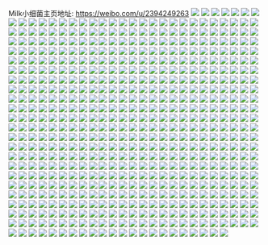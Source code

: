 Milk小细菌主页地址: https://weibo.com/u/2394249263 
![](https://wx4.sinaimg.cn/mw2000/8eb5582fly1h8vja380jtj21401o0am0.jpg) 
![](https://wx4.sinaimg.cn/mw2000/8eb5582fly1h8eb9kh0wmj21w01w0hdt.jpg) 
![](https://wx4.sinaimg.cn/mw2000/8eb5582fly1h822tn22suj236c247x6q.jpg) 
![](https://wx4.sinaimg.cn/mw2000/8eb5582fly1h822toup0xj21jg2bcqv5.jpg) 
![](https://wx4.sinaimg.cn/mw2000/8eb5582fly1h7fk3q6lw1j22bt2z913q.jpg) 
![](https://wx4.sinaimg.cn/mw2000/8eb5582fly1h7fk3u96foj22c0340hdt.jpg) 
![](https://wx4.sinaimg.cn/mw2000/8eb5582fly1h7fk3ywsjhj22bk2tyk90.jpg) 
![](https://wx4.sinaimg.cn/mw2000/8eb5582fly1h7fk43tll3j22c02z51kx.jpg) 
![](https://wx4.sinaimg.cn/mw2000/8eb5582fly1h7fk46hkuhj22bm2rxnpf.jpg) 
![](https://wx4.sinaimg.cn/mw2000/8eb5582fly1h7fk49i0tuj22c0340hdw.jpg) 
![](https://wx4.sinaimg.cn/mw2000/8eb5582fly1h6titivcpqj20wn0p1hdt.jpg) 
![](https://wx4.sinaimg.cn/mw2000/8eb5582fly1h6owzjgwcjj20u010dqe6.jpg) 
![](https://wx4.sinaimg.cn/mw2000/8eb5582fly1h5p1fszdz3j21jk22179e.jpg) 
![](https://wx4.sinaimg.cn/mw2000/8eb5582fly1h5ar1og1swj20zj1bewvy.jpg) 
![](https://wx4.sinaimg.cn/mw2000/8eb5582fly1h5ar1ljy3xj20u011idnh.jpg) 
![](https://wx4.sinaimg.cn/mw2000/8eb5582fly1h52jqirj1gj22ds1sc7wi.jpg) 
![](https://wx4.sinaimg.cn/mw2000/8eb5582fly1h52jql1uusj21jk223u0x.jpg) 
![](https://wx4.sinaimg.cn/mw2000/8eb5582fly1h52jqo9ekfj22ds1scx6p.jpg) 
![](https://wx4.sinaimg.cn/mw2000/8eb5582fly1h52jqds3c5j21jk223x4n.jpg) 
![](https://wx4.sinaimg.cn/mw2000/8eb5582fly1h4ym23grrvj22c02kvb2b.jpg) 
![](https://wx4.sinaimg.cn/mw2000/8eb5582fly1h4ym20u267j229435j7wj.jpg) 
![](https://wx4.sinaimg.cn/mw2000/8eb5582fly1h4a4vzrquzj20zk0zkq68.jpg) 
![](https://wx4.sinaimg.cn/mw2000/8eb5582fly1h345l5fg9bj20sg0p175w.jpg) 
![](https://wx4.sinaimg.cn/mw2000/8eb5582fly1h2uiu6qsgvj20zk1begxz.jpg) 
![](https://wx4.sinaimg.cn/mw2000/8eb5582fly1gzvr82gbrrj20u00u04b4.jpg) 
![](https://wx4.sinaimg.cn/mw2000/8eb5582fly1gz5ayfr1w7j20zk1bftjj.jpg) 
![](https://wx4.sinaimg.cn/mw2000/8eb5582fly1gz5ayj4a87j20zk1bfk37.jpg) 
![](https://wx4.sinaimg.cn/mw2000/8eb5582fly1gz5azdv4lbj20ll14043v.jpg) 
![](https://wx4.sinaimg.cn/mw2000/8eb5582fly1gz5ayjprtqj21401hch81.jpg) 
![](https://wx4.sinaimg.cn/mw2000/8eb5582fly1gz5aze5qq6j20u01bc454.jpg) 
![](https://wx4.sinaimg.cn/mw2000/8eb5582fly1gyyyr4i88ij21sc28fhdu.jpg) 
![](https://wx4.sinaimg.cn/mw2000/8eb5582fly1gyx7xtsc4nj20zk1bewrk.jpg) 
![](https://wx4.sinaimg.cn/mw2000/8eb5582fly1gyx7xteew4j20zk1beqhz.jpg) 
![](https://wx4.sinaimg.cn/mw2000/8eb5582fly1gyx7xud1mpj20zj1be4hu.jpg) 
![](https://wx4.sinaimg.cn/mw2000/8eb5582fly1gyx7xuxxnwj20zk1bencm.jpg) 
![](https://wx4.sinaimg.cn/mw2000/8eb5582fly1gyx7xw4241j20zh16sqjk.jpg) 
![](https://wx4.sinaimg.cn/mw2000/8eb5582fly1gyx7xwsgsij20zk1behd3.jpg) 
![](https://wx4.sinaimg.cn/mw2000/8eb5582fly1gypwaxbe46j20zk1be7en.jpg) 
![](https://wx4.sinaimg.cn/mw2000/8eb5582fly1gyft75cz0lj21bd1bdtnm.jpg) 
![](https://wx4.sinaimg.cn/mw2000/8eb5582fly1gyft74vg22j20u013zk1e.jpg) 
![](https://wx4.sinaimg.cn/mw2000/8eb5582fly1gyft75sauwj20u013z7dj.jpg) 
![](https://wx4.sinaimg.cn/mw2000/8eb5582fly1gyft766ekhj20u013zn7p.jpg) 
![](https://wx4.sinaimg.cn/mw2000/8eb5582fly1gyepjvtlcyj216o1hcnl5.jpg) 
![](https://wx4.sinaimg.cn/mw2000/8eb5582fly1gy2p8j6v7bj20zk0zkqgk.jpg) 
![](https://wx4.sinaimg.cn/mw2000/8eb5582fly1gy2p8ik3poj21jk1yz7wi.jpg) 
![](https://wx4.sinaimg.cn/mw2000/8eb5582fly1gy2p8jq19qj20zk1be4ge.jpg) 
![](https://wx4.sinaimg.cn/mw2000/8eb5582fly1gy2p8k4xvrj20zk1bena7.jpg) 
![](https://wx4.sinaimg.cn/mw2000/8eb5582fly1gxyipy2i4rj20yi15sn5r.jpg) 
![](https://wx4.sinaimg.cn/mw2000/8eb5582fly1gxrle5p77xj20yi22ok4l.jpg) 
![](https://wx4.sinaimg.cn/mw2000/8eb5582fly1gxqjf3f8xcj20zk0zkn6w.jpg) 
![](https://wx4.sinaimg.cn/mw2000/8eb5582fly1gxqjf3tsouj20u00u010o.jpg) 
![](https://wx4.sinaimg.cn/mw2000/8eb5582fly1gxqjf4czuuj22c02wznpd.jpg) 
![](https://wx4.sinaimg.cn/mw2000/8eb5582fly1gxo3679i3vj20yi17hqjs.jpg) 
![](https://wx4.sinaimg.cn/mw2000/8eb5582fly1gxaqeaaklrj20m80uigtc.jpg) 
![](https://wx4.sinaimg.cn/mw2000/8eb5582fly1gxaqeavssgj20u015wn8e.jpg) 
![](https://wx4.sinaimg.cn/mw2000/8eb5582fly1gxaqebcpufj20s60rtwk8.jpg) 
![](https://wx4.sinaimg.cn/mw2000/8eb5582fly1gxaqebpr0rj20rs0srqe9.jpg) 
![](https://wx4.sinaimg.cn/mw2000/8eb5582fly1gxaqec5owhj20u00v645p.jpg) 
![](https://wx4.sinaimg.cn/mw2000/8eb5582fly1gxaqecuyxuj20u60u0akr.jpg) 
![](https://wx4.sinaimg.cn/mw2000/8eb5582fly1gxaqedcxygj20zk0pedlw.jpg) 
![](https://wx4.sinaimg.cn/mw2000/8eb5582fly1gxaqedt0esj20u00u0wn5.jpg) 
![](https://wx4.sinaimg.cn/mw2000/8eb5582fly1gxaqee70e5j20xc0qdwjy.jpg) 
![](https://wx4.sinaimg.cn/mw2000/8eb5582fly1gx4gebkjh0j20yi0z3drw.jpg) 
![](https://wx4.sinaimg.cn/mw2000/8eb5582fly1gx4djfl9rcj20u0140tez.jpg) 
![](https://wx4.sinaimg.cn/mw2000/8eb5582fly1gx4djg149qj20u0140q9x.jpg) 
![](https://wx4.sinaimg.cn/mw2000/8eb5582fly1gx4djgeod1j20u0140tii.jpg) 
![](https://wx4.sinaimg.cn/mw2000/8eb5582fly1gx4djgsdkgj20u0140tgi.jpg) 
![](https://wx4.sinaimg.cn/mw2000/8eb5582fly1gwwfe2i20ij21jk1jk4qp.jpg) 
![](https://wx4.sinaimg.cn/mw2000/8eb5582fly1gwwfe1ovq5j20zk0zjn3w.jpg) 
![](https://wx4.sinaimg.cn/mw2000/8eb5582fly1gwwfe2xz1wj20zk1be44q.jpg) 
![](https://wx4.sinaimg.cn/mw2000/8eb5582fly1gwwfe39ypij20zk1be45n.jpg) 
![](https://wx4.sinaimg.cn/mw2000/8eb5582fly1gwpfe99r1yj20zk16cgs5.jpg) 
![](https://wx4.sinaimg.cn/mw2000/8eb5582fly1gwob1cvcpzj22c0340hdu.jpg) 
![](https://wx4.sinaimg.cn/mw2000/8eb5582fly1gwbog2du96j20u0140wpj.jpg) 
![](https://wx4.sinaimg.cn/mw2000/8eb5582fly1gw937uqz14j22c0340kjm.jpg) 
![](https://wx4.sinaimg.cn/mw2000/8eb5582fly1gw93br4hm4j21sc28fe83.jpg) 
![](https://wx4.sinaimg.cn/mw2000/8eb5582fly1gw6qpb27g7j20n00sb46j.jpg) 
![](https://wx4.sinaimg.cn/mw2000/8eb5582fly1gw6qpbi304j20n00s643m.jpg) 
![](https://wx4.sinaimg.cn/mw2000/8eb5582fly1gw4pl2camlj20u00u0dkx.jpg) 
![](https://wx4.sinaimg.cn/mw2000/8eb5582fly1gw4bb84kuyj222o2lchdt.jpg) 
![](https://wx4.sinaimg.cn/mw2000/8eb5582fly1gvybv31ejqj20u0140tef.jpg) 
![](https://wx4.sinaimg.cn/mw2000/002C21BBly1gvn7w34pumj60u012pwjy02.jpg) 
![](https://wx4.sinaimg.cn/mw2000/002C21BBly1gvn7v6js90j63402c0hdu02.jpg) 
![](https://wx4.sinaimg.cn/mw2000/002C21BBly1gvn7vlsul8j63402c0u1002.jpg) 
![](https://wx4.sinaimg.cn/mw2000/002C21BBly1gvn7vnhgyxj63402c0qv702.jpg) 
![](https://wx4.sinaimg.cn/mw2000/002C21BBly1gve2lc2alaj60yi181wzv02.jpg) 
![](https://wx4.sinaimg.cn/mw2000/8eb5582fly1gve2lef67nj20yi18bjxv.jpg) 
![](https://wx4.sinaimg.cn/mw2000/002C21BBly1gve2lg4y92j62ds1scnpf02.jpg) 
![](https://wx4.sinaimg.cn/mw2000/002C21BBly1gvcwsk0iz9j62c03404qp02.jpg) 
![](https://wx4.sinaimg.cn/mw2000/002C21BBly1gvcwsp7o7nj62c03404qq02.jpg) 
![](https://wx4.sinaimg.cn/mw2000/8eb5582fly1gv5vr560xkj20rs1127ck.jpg) 
![](https://wx4.sinaimg.cn/mw2000/002C21BBly1gv3o0zsho7j60zk1bear202.jpg) 
![](https://wx4.sinaimg.cn/mw2000/002C21BBly1gv0y4w5g71j60yi17m15g02.jpg) 
![](https://wx4.sinaimg.cn/mw2000/002C21BBly1gv0yfyhn2bj60yi0u0qes02.jpg) 
![](https://wx4.sinaimg.cn/mw2000/002C21BBly1gv0yfyz3xoj60yi191ndd02.jpg) 
![](https://wx4.sinaimg.cn/mw2000/002C21BBly1guwpqupxysj60yi0wejsb02.jpg) 
![](https://wx4.sinaimg.cn/mw2000/002C21BBly1gustysd6egj60ta104duw02.jpg) 
![](https://wx4.sinaimg.cn/mw2000/002C21BBly1guo1mdb4t6j61jk15oe8102.jpg) 
![](https://wx4.sinaimg.cn/mw2000/002C21BBly1guh5equ69mj60q61jkals02.jpg) 
![](https://wx4.sinaimg.cn/mw2000/002C21BBly1gucy32x649j629l2lv1ky02.jpg) 
![](https://wx4.sinaimg.cn/mw2000/002C21BBly1gucy34kvq5j62x02c07wl02.jpg) 
![](https://wx4.sinaimg.cn/mw2000/002C21BBly1gucy36avanj62c036i7wj02.jpg) 
![](https://wx4.sinaimg.cn/mw2000/002C21BBly1gucy37magzj62a92usx6q02.jpg) 
![](https://wx4.sinaimg.cn/mw2000/002C21BBly1gucy3ag1ffj63402c07wj02.jpg) 
![](https://wx4.sinaimg.cn/mw2000/002C21BBly1gucy3eunzwj62c02x0x6q02.jpg) 
![](https://wx4.sinaimg.cn/mw2000/002C21BBly1gucy3b8q11j62c0340x6p02.jpg) 
![](https://wx4.sinaimg.cn/mw2000/002C21BBly1gucy3cxo7vj62c03404qr02.jpg) 
![](https://wx4.sinaimg.cn/mw2000/002C21BBly1gucy3dueu5j62c03401ky02.jpg) 
![](https://wx4.sinaimg.cn/mw2000/002C21BBly1gubb1zgkvcj60j60e5mxb02.jpg) 
![](https://wx4.sinaimg.cn/mw2000/002C21BBly1guaognfpo9j61sc2dsnpe02.jpg) 
![](https://wx4.sinaimg.cn/mw2000/002C21BBly1guaogln2yrj60zk1hcamt02.jpg) 
![](https://wx4.sinaimg.cn/mw2000/8eb5582fly1guaognzhywj20zk1hcan3.jpg) 
![](https://wx4.sinaimg.cn/mw2000/8eb5582fly1guaogok95oj20zk1hc179.jpg) 
![](https://wx4.sinaimg.cn/mw2000/8eb5582fly1guaogp0harj20zk1hc7k7.jpg) 
![](https://wx4.sinaimg.cn/mw2000/002C21BBly1guaogphcisj60zk1hcqk302.jpg) 
![](https://wx4.sinaimg.cn/mw2000/8eb5582fly1gtxx147bpxj20om12twjn.jpg) 
![](https://wx4.sinaimg.cn/mw2000/8eb5582fly1gtxx13r5jpj20ol139n2k.jpg) 
![](https://wx4.sinaimg.cn/mw2000/8eb5582fly1gtqb9ifoz9j21sc28fu0y.jpg) 
![](https://wx4.sinaimg.cn/mw2000/8eb5582fly1gtqb9kqgouj23402c04qs.jpg) 
![](https://wx4.sinaimg.cn/mw2000/8eb5582fly1gtqb9h1bb9j20dw0ku76b.jpg) 
![](https://wx4.sinaimg.cn/mw2000/8eb5582fly1gtpw1e8ufgj20zk1hcww3.jpg) 
![](https://wx4.sinaimg.cn/mw2000/8eb5582fly1gtpw1dteshj20z01hctvz.jpg) 
![](https://wx4.sinaimg.cn/mw2000/8eb5582fly1gtpw1f44yjj20zk1hcdq0.jpg) 
![](https://wx4.sinaimg.cn/mw2000/8eb5582fly1gthqzxp7tqj22c03401kz.jpg) 
![](https://wx4.sinaimg.cn/mw2000/8eb5582fly1gthqzz5w11j21sc2dsu0y.jpg) 
![](https://wx4.sinaimg.cn/mw2000/8eb5582fly1gt7barunacj20u013yaj8.jpg) 
![](https://wx4.sinaimg.cn/mw2000/8eb5582fly1gt2lbpgua8j20yi15ndzz.jpg) 
![](https://wx4.sinaimg.cn/mw2000/8eb5582fly1gt2lbqcevpj20yi15j1en.jpg) 
![](https://wx4.sinaimg.cn/mw2000/8eb5582fly1gt2lbr404tj20yi14v7sj.jpg) 
![](https://wx4.sinaimg.cn/mw2000/8eb5582fly1gt2lbrka1vj20yi189x18.jpg) 
![](https://wx4.sinaimg.cn/mw2000/8eb5582fly1gt2lbp0g6rj21j52drhdt.jpg) 
![](https://wx4.sinaimg.cn/mw2000/8eb5582fly1gt2lcsjee0j20yi16fe0s.jpg) 
![](https://wx4.sinaimg.cn/mw2000/8eb5582fly1gt0kvvsr5oj20u013y0wl.jpg) 
![](https://wx4.sinaimg.cn/mw2000/8eb5582fly1gsoxr7udn5j22c0340kjm.jpg) 
![](https://wx4.sinaimg.cn/mw2000/8eb5582fly1gskautfbazj23402c0e85.jpg) 
![](https://wx4.sinaimg.cn/mw2000/8eb5582fly1gsk64ifbszj20yi0x8tqy.jpg) 
![](https://wx4.sinaimg.cn/mw2000/8eb5582fly1gsk64j24zyj20yi0rkx2x.jpg) 
![](https://wx4.sinaimg.cn/mw2000/8eb5582fly1gsk64lsq5yj20yi0puh3x.jpg) 
![](https://wx4.sinaimg.cn/mw2000/8eb5582fly1gsk64mh6daj20yi0xp4qp.jpg) 
![](https://wx4.sinaimg.cn/mw2000/8eb5582fly1gsk64mxl77j20yi0oy7s3.jpg) 
![](https://wx4.sinaimg.cn/mw2000/8eb5582fly1gsk64ot3hrj22c02x01l0.jpg) 
![](https://wx4.sinaimg.cn/mw2000/8eb5582fly1gsbzwojhijj23402c0u0x.jpg) 
![](https://wx4.sinaimg.cn/mw2000/8eb5582fly1gsar6ikwlgj20yf17wn84.jpg) 
![](https://wx4.sinaimg.cn/mw2000/8eb5582fly1gs822ipcojj22c03404qr.jpg) 
![](https://wx4.sinaimg.cn/mw2000/8eb5582fly1gs822k78m6j23402c0npe.jpg) 
![](https://wx4.sinaimg.cn/mw2000/8eb5582fly1gs822mytu1j22c0340e82.jpg) 
![](https://wx4.sinaimg.cn/mw2000/8eb5582fly1gs822kzoqbj227x2k2npd.jpg) 
![](https://wx4.sinaimg.cn/mw2000/8eb5582fly1gs822jk8i5j20y116yk3s.jpg) 
![](https://wx4.sinaimg.cn/mw2000/8eb5582fly1gs822hu5p1j22c0340b2a.jpg) 
![](https://wx4.sinaimg.cn/mw2000/8eb5582fly1gs53bt7ivjj20yi0ykwsl.jpg) 
![](https://wx4.sinaimg.cn/mw2000/8eb5582fly1gs53bsp2lpj229x2uehdu.jpg) 
![](https://wx4.sinaimg.cn/mw2000/8eb5582fly1gs53btj8ktj20yi12a7fc.jpg) 
![](https://wx4.sinaimg.cn/mw2000/8eb5582fly1gs53bufr3kj22c02c0e82.jpg) 
![](https://wx4.sinaimg.cn/mw2000/8eb5582fly1gs53buxz17j20yi14dwms.jpg) 
![](https://wx4.sinaimg.cn/mw2000/8eb5582fly1gs53bvycmwj22c02wznpe.jpg) 
![](https://wx4.sinaimg.cn/mw2000/8eb5582fly1grwjslnvm6j222o340npe.jpg) 
![](https://wx4.sinaimg.cn/mw2000/8eb5582fly1grwjsnbyidj234022o7wk.jpg) 
![](https://wx4.sinaimg.cn/mw2000/8eb5582fly1grwjso540uj21900u07el.jpg) 
![](https://wx4.sinaimg.cn/mw2000/8eb5582fly1grvi4p7yycj20km0t579t.jpg) 
![](https://wx4.sinaimg.cn/mw2000/8eb5582fly1grvi4pm2khj21400u0wtu.jpg) 
![](https://wx4.sinaimg.cn/mw2000/8eb5582fly1grvi4rehmij222o340npe.jpg) 
![](https://wx4.sinaimg.cn/mw2000/8eb5582fly1grvi4opxz6j21400u0ar1.jpg) 
![](https://wx4.sinaimg.cn/mw2000/8eb5582fly1grvi4thrcpj222o340x6q.jpg) 
![](https://wx4.sinaimg.cn/mw2000/8eb5582fly1grvi4uwigvj21400u0qr7.jpg) 
![](https://wx4.sinaimg.cn/mw2000/8eb5582fly1grrwynk1mkj22c02x0e82.jpg) 
![](https://wx4.sinaimg.cn/mw2000/8eb5582fly1grrg3f7xg0j22j035snpd.jpg) 
![](https://wx4.sinaimg.cn/mw2000/8eb5582fly1grq4udprpqj20u0190gpp.jpg) 
![](https://wx4.sinaimg.cn/mw2000/8eb5582fly1grq4ue8cmgj20u0190mzk.jpg) 
![](https://wx4.sinaimg.cn/mw2000/8eb5582fly1grq4ud9w33j20u0190428.jpg) 
![](https://wx4.sinaimg.cn/mw2000/8eb5582fly1grq4uf0k41j211n08dwl0.jpg) 
![](https://wx4.sinaimg.cn/mw2000/8eb5582fly1grq4ug62wtj219a0967db.jpg) 
![](https://wx4.sinaimg.cn/mw2000/8eb5582fly1grq4uh5oeuj20u01900x5.jpg) 
![](https://wx4.sinaimg.cn/mw2000/8eb5582fly1grlgkgytrgj23402c0qv8.jpg) 
![](https://wx4.sinaimg.cn/mw2000/8eb5582fly1grlgkjfl4wj22c02x0u0z.jpg) 
![](https://wx4.sinaimg.cn/mw2000/8eb5582fly1grlgkms7h2j22c03404qr.jpg) 
![](https://wx4.sinaimg.cn/mw2000/8eb5582fly1grlgkqy247j22c03401kz.jpg) 
![](https://wx4.sinaimg.cn/mw2000/8eb5582fly1grlgksz62yj22c0340u0y.jpg) 
![](https://wx4.sinaimg.cn/mw2000/8eb5582fly1grlgkupb3aj22c0340kjm.jpg) 
![](https://wx4.sinaimg.cn/mw2000/8eb5582fly1grkgfwwp26j20yi18y4d4.jpg) 
![](https://wx4.sinaimg.cn/mw2000/8eb5582fly1grkgfxtjdaj20yi17nwjc.jpg) 
![](https://wx4.sinaimg.cn/mw2000/8eb5582fly1grkgfyp96tj22c0340kjm.jpg) 
![](https://wx4.sinaimg.cn/mw2000/8eb5582fly1grk7l7502tj20yi1badq4.jpg) 
![](https://wx4.sinaimg.cn/mw2000/8eb5582fly1grf8plcbcnj20hs0qo76q.jpg) 
![](https://wx4.sinaimg.cn/mw2000/8eb5582fly1gresavllrdj20yi0xstia.jpg) 
![](https://wx4.sinaimg.cn/mw2000/8eb5582fly1gresavacmmj20yi0xk11z.jpg) 
![](https://wx4.sinaimg.cn/mw2000/8eb5582fly1grcb7o1s1oj22c0340x6r.jpg) 
![](https://wx4.sinaimg.cn/mw2000/8eb5582fly1grc34wx8onj23402c0b2b.jpg) 
![](https://wx4.sinaimg.cn/mw2000/8eb5582fly1grc34xfaxvj218n0pcws7.jpg) 
![](https://wx4.sinaimg.cn/mw2000/8eb5582fly1grc34xykvfj22c02c0npd.jpg) 
![](https://wx4.sinaimg.cn/mw2000/8eb5582fly1grc34ys819j23402c0kjm.jpg) 
![](https://wx4.sinaimg.cn/mw2000/8eb5582fly1gr9wexugd6j22c0340qv7.jpg) 
![](https://wx4.sinaimg.cn/mw2000/8eb5582fly1gr9wez8cpvj222o340kjm.jpg) 
![](https://wx4.sinaimg.cn/mw2000/8eb5582fly1gr9wf0bhc6j222o3401ky.jpg) 
![](https://wx4.sinaimg.cn/mw2000/8eb5582fly1gr9weunlfrj234022okjm.jpg) 
![](https://wx4.sinaimg.cn/mw2000/8eb5582fly1gr9wf4u0yqj222o3404qr.jpg) 
![](https://wx4.sinaimg.cn/mw2000/8eb5582fly1gr9wf2oek5j20yi0yk7cr.jpg) 
![](https://wx4.sinaimg.cn/mw2000/8eb5582fly1gr9wf3joktj22j035sb2a.jpg) 
![](https://wx4.sinaimg.cn/mw2000/8eb5582fly1gr6lo8s4yuj22c0340hdu.jpg) 
![](https://wx4.sinaimg.cn/mw2000/8eb5582fly1gr4s43if8vj23402c0dze.jpg) 
![](https://wx4.sinaimg.cn/mw2000/8eb5582fly1gr4s45k45oj21jk1jkkjl.jpg) 
![](https://wx4.sinaimg.cn/mw2000/8eb5582fly1gr4s4660shj22c02c04qq.jpg) 
![](https://wx4.sinaimg.cn/mw2000/8eb5582fly1gr2gtro5gfj21dc0ww4qp.jpg) 
![](https://wx4.sinaimg.cn/mw2000/8eb5582fly1gr086xhswjj20u00u0gux.jpg) 
![](https://wx4.sinaimg.cn/mw2000/8eb5582fly1gquz7y82p3j20yi17en77.jpg) 
![](https://wx4.sinaimg.cn/mw2000/8eb5582fly1gqo2arpgmij222o3407wj.jpg) 
![](https://wx4.sinaimg.cn/mw2000/8eb5582fly1gqmv1vu58xj21sc2dsu0y.jpg) 
![](https://wx4.sinaimg.cn/mw2000/8eb5582fly1gqmv1xx3zrj22ds1scb2b.jpg) 
![](https://wx4.sinaimg.cn/mw2000/8eb5582fly1gqmv1tvrywj22802yoqv7.jpg) 
![](https://wx4.sinaimg.cn/mw2000/8eb5582fly1gqmv1zid3mj22802yonpf.jpg) 
![](https://wx4.sinaimg.cn/mw2000/8eb5582fly1gqd5136owsj20xg0u0gs5.jpg) 
![](https://wx4.sinaimg.cn/mw2000/8eb5582fly1gqd513qolmj20u00u0n4x.jpg) 
![](https://wx4.sinaimg.cn/mw2000/8eb5582fly1gqd512py69j20ve0gkwjc.jpg) 
![](https://wx4.sinaimg.cn/mw2000/8eb5582fly1gqd514c8cmj20ku0kudke.jpg) 
![](https://wx4.sinaimg.cn/mw2000/8eb5582fly1gq7evo8yezj22c0340qv6.jpg) 
![](https://wx4.sinaimg.cn/mw2000/8eb5582fly1gq4gye4p9tj22c03401kz.jpg) 
![](https://wx4.sinaimg.cn/mw2000/8eb5582fly1gq4giq1uzmj22c0340b29.jpg) 
![](https://wx4.sinaimg.cn/mw2000/8eb5582fly1gq4gir75nhj22c0340b29.jpg) 
![](https://wx4.sinaimg.cn/mw2000/8eb5582fly1gq4gin1xyzj22c0340e81.jpg) 
![](https://wx4.sinaimg.cn/mw2000/8eb5582fly1gpxir74xklj20yi19bdmo.jpg) 
![](https://wx4.sinaimg.cn/mw2000/8eb5582fly1gpxir7l3rdj20yi18qdoh.jpg) 
![](https://wx4.sinaimg.cn/mw2000/8eb5582fly1gpxir7whwyj20yi15vn4q.jpg) 
![](https://wx4.sinaimg.cn/mw2000/8eb5582fly1gpxir89svrj20yi14pwkl.jpg) 
![](https://wx4.sinaimg.cn/mw2000/8eb5582fly1gpxirf5fezj22c0340kjn.jpg) 
![](https://wx4.sinaimg.cn/mw2000/8eb5582fly1gpxir9ipqwj23402c0x6p.jpg) 
![](https://wx4.sinaimg.cn/mw2000/8eb5582fly1gpxirgeho0j22c0340hdu.jpg) 
![](https://wx4.sinaimg.cn/mw2000/8eb5582fly1gpxirhvxoxj22c0340hdu.jpg) 
![](https://wx4.sinaimg.cn/mw2000/8eb5582fly1gpxiu96fhzj21sc2dse82.jpg) 
![](https://wx4.sinaimg.cn/mw2000/8eb5582fly1gpw3enind7j22c0340qv5.jpg) 
![](https://wx4.sinaimg.cn/mw2000/8eb5582fly1gpw3eo1at4j20yh0pn0zy.jpg) 
![](https://wx4.sinaimg.cn/mw2000/8eb5582fly1gpw3eo9xfkj21400u044t.jpg) 
![](https://wx4.sinaimg.cn/mw2000/8eb5582fly1gpw3eozo96j22c03404qq.jpg) 
![](https://wx4.sinaimg.cn/mw2000/8eb5582fly1gpw3epx3okj22c0340e82.jpg) 
![](https://wx4.sinaimg.cn/mw2000/8eb5582fly1gpw3er9rywj22c0340e82.jpg) 
![](https://wx4.sinaimg.cn/mw2000/8eb5582fly1gpvrumzuf4j22af340x6p.jpg) 
![](https://wx4.sinaimg.cn/mw2000/8eb5582fly1gpid1ch6g2j22c03407wi.jpg) 
![](https://wx4.sinaimg.cn/mw2000/8eb5582fly1gpey5nmhkhj22c0340b29.jpg) 
![](https://wx4.sinaimg.cn/mw2000/8eb5582fly1gpey5opo79j22c0340b29.jpg) 
![](https://wx4.sinaimg.cn/mw2000/8eb5582fly1gpey5q1v4ij229m340hdt.jpg) 
![](https://wx4.sinaimg.cn/mw2000/8eb5582fly1gpey5m56fyj22c03401ky.jpg) 
![](https://wx4.sinaimg.cn/mw2000/8eb5582fly1gpey5rsiq3j22c0340hdt.jpg) 
![](https://wx4.sinaimg.cn/mw2000/8eb5582fly1gpey5sp1xzj22c02x0qv5.jpg) 
![](https://wx4.sinaimg.cn/mw2000/8eb5582fly1gp3fksepm1j21sc2dshdu.jpg) 
![](https://wx4.sinaimg.cn/mw2000/8eb5582fly1gom16gpyz8j20yh0mpn4a.jpg) 
![](https://wx4.sinaimg.cn/mw2000/8eb5582fly1gojtl5ursej22c0340qv6.jpg) 
![](https://wx4.sinaimg.cn/mw2000/8eb5582fly1go6xcsp55kj22c0340b2a.jpg) 
![](https://wx4.sinaimg.cn/mw2000/8eb5582fly1gnuwjs2f8vj23402c0hdt.jpg) 
![](https://wx4.sinaimg.cn/mw2000/8eb5582fly1gnuwjqra40j22ds1scb2a.jpg) 
![](https://wx4.sinaimg.cn/mw2000/8eb5582fly1gnl4lhzh8wj20u014043x.jpg) 
![](https://wx4.sinaimg.cn/mw2000/8eb5582fly1gnbs2bjsjxj20u00u0ail.jpg) 
![](https://wx4.sinaimg.cn/mw2000/8eb5582fly1gn4vnofmpwj22c02x0hdu.jpg) 
![](https://wx4.sinaimg.cn/mw2000/8eb5582fly1gn4vnq9c95j22c02wze82.jpg) 
![](https://wx4.sinaimg.cn/mw2000/8eb5582fly1gmokqe3prsj20yh19h12v.jpg) 
![](https://wx4.sinaimg.cn/mw2000/8eb5582fly1gm72z6hlxlj20u00z91kx.jpg) 
![](https://wx4.sinaimg.cn/mw2000/8eb5582fly1gm66qfa4l2j20b40c5q3g.jpg) 
![](https://wx4.sinaimg.cn/mw2000/8eb5582fly1gm0kopgklaj21sc28fqv6.jpg) 
![](https://wx4.sinaimg.cn/mw2000/8eb5582fly1glhor9goa3j21sc28f1kz.jpg) 
![](https://wx4.sinaimg.cn/mw2000/8eb5582fly1gle47cvwg5j20yi0xyalz.jpg) 
![](https://wx4.sinaimg.cn/mw2000/8eb5582fly1gl63k58izzj22c02c0u0y.jpg) 
![](https://wx4.sinaimg.cn/mw2000/8eb5582fly1gl63k3wor5j21sc2dskjm.jpg) 
![](https://wx4.sinaimg.cn/mw2000/8eb5582fly1gl63k7qmmpj21jk1jkkjl.jpg) 
![](https://wx4.sinaimg.cn/mw2000/8eb5582fly1gkp1nfxnpjj20u011iah8.jpg) 
![](https://wx4.sinaimg.cn/mw2000/8eb5582fly1gkp1ngminhj20v91254bw.jpg) 
![](https://wx4.sinaimg.cn/mw2000/8eb5582fly1gkp1ngy7l9j20v811vqf7.jpg) 
![](https://wx4.sinaimg.cn/mw2000/8eb5582fly1gkp1nhh0zij20v8123qj4.jpg) 
![](https://wx4.sinaimg.cn/mw2000/8eb5582fly1gkp1nhrhp6j20u011i78n.jpg) 
![](https://wx4.sinaimg.cn/mw2000/8eb5582fly1gkp1nfnnzlj20u011i48t.jpg) 
![](https://wx4.sinaimg.cn/mw2000/8eb5582fly1gkot23xu3pj20yi0xmwp8.jpg) 
![](https://wx4.sinaimg.cn/mw2000/8eb5582fly1gkot230qw3j20yi0xwjyv.jpg) 
![](https://wx4.sinaimg.cn/mw2000/8eb5582fly1gkot25h147j20yi0xqn93.jpg) 
![](https://wx4.sinaimg.cn/mw2000/8eb5582fly1gkc64dolh8j20yh19sn15.jpg) 
![](https://wx4.sinaimg.cn/mw2000/8eb5582fly1gkc64d91t4j20yi183q68.jpg) 
![](https://wx4.sinaimg.cn/mw2000/8eb5582fly1gkasfd54jwj20u014a42a.jpg) 
![](https://wx4.sinaimg.cn/mw2000/8eb5582fly1gk51jyt3f4j21sc28fqv6.jpg) 
![](https://wx4.sinaimg.cn/mw2000/8eb5582fly1gk51jlxm4oj21sc28fb2b.jpg) 
![](https://wx4.sinaimg.cn/mw2000/8eb5582fly1gjtt0kopg7j20yi1a74ko.jpg) 
![](https://wx4.sinaimg.cn/mw2000/8eb5582fly1gjqb1foh0uj21jk223qv5.jpg) 
![](https://wx4.sinaimg.cn/mw2000/8eb5582fly1gjj4b4e7bvj22c02c0u10.jpg) 
![](https://wx4.sinaimg.cn/mw2000/8eb5582fly1gjj4dnwnzxj22c02c0e83.jpg) 
![](https://wx4.sinaimg.cn/mw2000/8eb5582fly1gjj4b31t8oj228c28cu0z.jpg) 
![](https://wx4.sinaimg.cn/mw2000/8eb5582fly1gjj4dogjv1j21c71c7k51.jpg) 
![](https://wx4.sinaimg.cn/mw2000/8eb5582fly1gji8yorxa5j20tz0zl4qp.jpg) 
![](https://wx4.sinaimg.cn/mw2000/8eb5582fly1gjgv0gueqbj21sc2ds4qr.jpg) 
![](https://wx4.sinaimg.cn/mw2000/8eb5582fly1gjgv0rro4mj21sc2dsu0y.jpg) 
![](https://wx4.sinaimg.cn/mw2000/8eb5582fly1gjgv5sn0e5j228034ykjm.jpg) 
![](https://wx4.sinaimg.cn/mw2000/8eb5582fly1gjgv07l406j228030q7wj.jpg) 
![](https://wx4.sinaimg.cn/mw2000/8eb5582fly1gjgv5r0aqvj228030ihdu.jpg) 
![](https://wx4.sinaimg.cn/mw2000/8eb5582fly1gjfg78pb4oj21jk1dge7v.jpg) 
![](https://wx4.sinaimg.cn/mw2000/8eb5582fly1gjfg77liqhj21jk1jkb29.jpg) 
![](https://wx4.sinaimg.cn/mw2000/8eb5582fly1gjcvwgg7gbj20jg0jgjvm.jpg) 
![](https://wx4.sinaimg.cn/mw2000/8eb5582fly1gh2zwvx7ghj23402c0x6r.jpg) 
![](https://wx4.sinaimg.cn/mw2000/8eb5582fly1gh2zwy7znoj23402c0qv7.jpg) 
![](https://wx4.sinaimg.cn/mw2000/8eb5582fly1gh2zwzvt0mj22c02x0kjm.jpg) 
![](https://wx4.sinaimg.cn/mw2000/8eb5582fly1gh2zx23xwwj22c02x0npf.jpg) 
![](https://wx4.sinaimg.cn/mw2000/8eb5582fly1gh2zwtoyqoj232i2c0u10.jpg) 
![](https://wx4.sinaimg.cn/mw2000/8eb5582fly1gh2zx4kgsaj228a28anpd.jpg) 
![](https://wx4.sinaimg.cn/mw2000/8eb5582fly1ggp663tp7jj20yi1pcdi1.jpg) 
![](https://wx4.sinaimg.cn/mw2000/8eb5582fly1ggepfvd61nj22c0340x6p.jpg) 
![](https://wx4.sinaimg.cn/mw2000/8eb5582fly1ggepfu4nuyj22c0340npd.jpg) 
![](https://wx4.sinaimg.cn/mw2000/8eb5582fly1ggepfx1ucpj22c03401ky.jpg) 
![](https://wx4.sinaimg.cn/mw2000/8eb5582fly1ggepfygvuaj22c0340u0x.jpg) 
![](https://wx4.sinaimg.cn/mw2000/8eb5582fly1ggdu2gmmb8j22c02c0x6q.jpg) 
![](https://wx4.sinaimg.cn/mw2000/8eb5582fly1ggdu8vk3o6j22c02c0u0z.jpg) 
![](https://wx4.sinaimg.cn/mw2000/8eb5582fly1ggcdljz6p8j22c0340hdt.jpg) 
![](https://wx4.sinaimg.cn/mw2000/8eb5582fly1ggcdlndpi7j22ps2c07wj.jpg) 
![](https://wx4.sinaimg.cn/mw2000/8eb5582fly1gg0z1x89woj21jk2231kz.jpg) 
![](https://wx4.sinaimg.cn/mw2000/8eb5582fly1gfz843ta3aj20yi0yi49c.jpg) 
![](https://wx4.sinaimg.cn/mw2000/8eb5582fly1gfz84560swj20yi0yi7ct.jpg) 
![](https://wx4.sinaimg.cn/mw2000/8eb5582fly1gfz8424v01j22bf2bf1ky.jpg) 
![](https://wx4.sinaimg.cn/mw2000/8eb5582fly1gfpvayk822j20u00u0dl7.jpg) 
![](https://wx4.sinaimg.cn/mw2000/8eb5582fly1gfp1c738bcj20ku04amy0.jpg) 
![](https://wx4.sinaimg.cn/mw2000/8eb5582fly1gfmfboiw41j22c0340u0x.jpg) 
![](https://wx4.sinaimg.cn/mw2000/8eb5582fly1gfmfsnc0oej22c0340e83.jpg) 
![](https://wx4.sinaimg.cn/mw2000/8eb5582fly1gfl7s58980j20u01hctjr.jpg) 
![](https://wx4.sinaimg.cn/mw2000/8eb5582fly1gfl7s40rh8j20u01hcwo2.jpg) 
![](https://wx4.sinaimg.cn/mw2000/8eb5582fly1gfl7s6kodtj20u0140gyh.jpg) 
![](https://wx4.sinaimg.cn/mw2000/8eb5582fly1gfewwr976dj22c0340qv7.jpg) 
![](https://wx4.sinaimg.cn/mw2000/8eb5582fly1gfewwp8p8bj22c02c07wj.jpg) 
![](https://wx4.sinaimg.cn/mw2000/8eb5582fly1gfd4uw29mbj22c02c04qq.jpg) 
![](https://wx4.sinaimg.cn/mw2000/8eb5582fly1gf4dwrhwanj22c03401kz.jpg) 
![](https://wx4.sinaimg.cn/mw2000/8eb5582fly1gevf8wwgj8j21h02m8u0y.jpg) 
![](https://wx4.sinaimg.cn/mw2000/8eb5582fly1gevf8vrnspj21h02m84qr.jpg) 
![](https://wx4.sinaimg.cn/mw2000/8eb5582fly1geuiakuxr0j20yi0yi4ds.jpg) 
![](https://wx4.sinaimg.cn/mw2000/8eb5582fly1geuial91mrj20yi0yiqip.jpg) 
![](https://wx4.sinaimg.cn/mw2000/8eb5582fly1geuiesexglj22c0340x6r.jpg) 
![](https://wx4.sinaimg.cn/mw2000/8eb5582fly1geuch79luhj22c0340hdv.jpg) 
![](https://wx4.sinaimg.cn/mw2000/8eb5582fly1geuchas5eej22c0340qv7.jpg) 
![](https://wx4.sinaimg.cn/mw2000/8eb5582fly1geuchdw912j23402c0npf.jpg) 
![](https://wx4.sinaimg.cn/mw2000/8eb5582fly1geuchgff9gj22c03401l0.jpg) 
![](https://wx4.sinaimg.cn/mw2000/8eb5582fly1geuchi7ivoj20yi0yiaps.jpg) 
![](https://wx4.sinaimg.cn/mw2000/8eb5582fly1geuch523xij22c0340x6r.jpg) 
![](https://wx4.sinaimg.cn/mw2000/8eb5582fly1geuchphucuj22c0340npf.jpg) 
![](https://wx4.sinaimg.cn/mw2000/8eb5582fly1getfbinv9mj22c0340kjn.jpg) 
![](https://wx4.sinaimg.cn/mw2000/8eb5582fly1getfbkz5pij22c03404qr.jpg) 
![](https://wx4.sinaimg.cn/mw2000/8eb5582fly1getfbg5y6gj22c0340npf.jpg) 
![](https://wx4.sinaimg.cn/mw2000/8eb5582fly1geovw89cttj22c0340kjm.jpg) 
![](https://wx4.sinaimg.cn/mw2000/8eb5582fly1geovwcp5ldj22c0340hdv.jpg) 
![](https://wx4.sinaimg.cn/mw2000/8eb5582fly1geovwebulmj22c0340kjm.jpg) 
![](https://wx4.sinaimg.cn/mw2000/8eb5582fly1geovw4c897j23402c0hdt.jpg) 
![](https://wx4.sinaimg.cn/mw2000/8eb5582fly1gelcc3q8bwj21h02m81ky.jpg) 
![](https://wx4.sinaimg.cn/mw2000/8eb5582fly1gelcc50rwlj21h02m81ky.jpg) 
![](https://wx4.sinaimg.cn/mw2000/8eb5582fly1gelcc5m53cj20u01400za.jpg) 
![](https://wx4.sinaimg.cn/mw2000/8eb5582fly1gdzf359x24j216o16m1kx.jpg) 
![](https://wx4.sinaimg.cn/mw2000/8eb5582fly1gdyceez6whj21sc2dsx6q.jpg) 
![](https://wx4.sinaimg.cn/mw2000/8eb5582fly1gdycefeg7bj20yi0yi79x.jpg) 
![](https://wx4.sinaimg.cn/mw2000/8eb5582fly1gddecpeie4j21sc2dsx6q.jpg) 
![](https://wx4.sinaimg.cn/mw2000/8eb5582fly1gddeco1rbkj215o1371g9.jpg) 
![](https://wx4.sinaimg.cn/mw2000/8eb5582fly1gddecqf6v7j21sc26aqv6.jpg) 
![](https://wx4.sinaimg.cn/mw2000/8eb5582fly1gddecn37y8j21sc2ds1kz.jpg) 
![](https://wx4.sinaimg.cn/mw2000/8eb5582fly1gcja6uzrxkj20j60e7q3i.jpg) 
![](https://wx4.sinaimg.cn/mw2000/8eb5582fly1gbi4spq92kj20yi0yi7bx.jpg) 
![](https://wx4.sinaimg.cn/mw2000/8eb5582fly1gbb6ryjc8tj20m80tntg4.jpg) 
![](https://wx4.sinaimg.cn/mw2000/8eb5582fly1gb5pctbmo2j20v80u0taa.jpg) 
![](https://wx4.sinaimg.cn/mw2000/8eb5582fly1gb5pcsihfqj21sc2dsqv6.jpg) 
![](https://wx4.sinaimg.cn/mw2000/8eb5582fly1gb5pcu8wpnj215o15oau8.jpg) 
![](https://wx4.sinaimg.cn/mw2000/8eb5582fly1gazkihr8qtj20yi122dvp.jpg) 
![](https://wx4.sinaimg.cn/mw2000/8eb5582fly1gass0cyaqjj21sc2dsnpf.jpg) 
![](https://wx4.sinaimg.cn/mw2000/8eb5582fly1gass0bdjsuj22c02r0e83.jpg) 
![](https://wx4.sinaimg.cn/mw2000/8eb5582fly1gacf7mo8jpj20qo0zk41r.jpg) 
![](https://wx4.sinaimg.cn/mw2000/8eb5582fly1gacf7mtshhj20qo0zkdlu.jpg) 
![](https://wx4.sinaimg.cn/mw2000/8eb5582fly1gacf7n2pw9j20qo0zkwkz.jpg) 
![](https://wx4.sinaimg.cn/mw2000/8eb5582fly1gacf7m4z23j21ur1w01l1.jpg) 
![](https://wx4.sinaimg.cn/mw2000/8eb5582fly1ga5bg9ku5uj20yi14y7f5.jpg) 
![](https://wx4.sinaimg.cn/mw2000/8eb5582fly1g9wdge2g1fj20tw0zp122.jpg) 
![](https://wx4.sinaimg.cn/mw2000/8eb5582fly1g9m424yhvhj21sc2ds1l0.jpg) 
![](https://wx4.sinaimg.cn/mw2000/8eb5582fly1g9m422o8rnj216o16m4qp.jpg) 
![](https://wx4.sinaimg.cn/mw2000/8eb5582fly1g9m426yrupj21o0280x6p.jpg) 
![](https://wx4.sinaimg.cn/mw2000/8eb5582fly1g9m4887a3sj23402c0e83.jpg) 
![](https://wx4.sinaimg.cn/mw2000/8eb5582fly1g9ajhbovf0j20u011i144.jpg) 
![](https://wx4.sinaimg.cn/mw2000/8eb5582fly1g9ajhdf656j20u0140tix.jpg) 
![](https://wx4.sinaimg.cn/mw2000/8eb5582fly1g988crvjjcj20u0140k2s.jpg) 
![](https://wx4.sinaimg.cn/mw2000/8eb5582fly1g988cxpgjmj20u0140k3k.jpg) 
![](https://wx4.sinaimg.cn/mw2000/8eb5582fly1g988cxfpxqj20u00u0458.jpg) 
![](https://wx4.sinaimg.cn/mw2000/8eb5582fly1g8hbsfnqk5j21o0280e81.jpg) 
![](https://wx4.sinaimg.cn/mw2000/8eb5582fly1g8hbsd982wj22c0340e81.jpg) 
![](https://wx4.sinaimg.cn/mw2000/8eb5582fly1g7u2h284bpj22c0340e82.jpg) 
![](https://wx4.sinaimg.cn/mw2000/8eb5582fly1g7u2h5adypj22a3340qv6.jpg) 
![](https://wx4.sinaimg.cn/mw2000/8eb5582fly1g7u2ihrtq4j22c0340x6r.jpg) 
![](https://wx4.sinaimg.cn/mw2000/8eb5582fly1g7pa7xs0puj20u0140qjv.jpg) 
![](https://wx4.sinaimg.cn/mw2000/8eb5582fly1g7mmbel8o9j21o0280b29.jpg) 
![](https://wx4.sinaimg.cn/mw2000/8eb5582fly1g7mmbh1ni0j21o0280b29.jpg) 
![](https://wx4.sinaimg.cn/mw2000/8eb5582fly1g7mmbl04gxj234022oe82.jpg) 
![](https://wx4.sinaimg.cn/mw2000/8eb5582fly1g7mkqgeyxvj20u015vn9b.jpg) 
![](https://wx4.sinaimg.cn/mw2000/8eb5582fly1g7mkqgs4xij20u01407g1.jpg) 
![](https://wx4.sinaimg.cn/mw2000/8eb5582fly1g7mkpmu389j20u0140qj5.jpg) 
![](https://wx4.sinaimg.cn/mw2000/8eb5582fly1g7mkqh9xmwj20u01407fu.jpg) 
![](https://wx4.sinaimg.cn/mw2000/8eb5582fly1g7lbyshtszj21o0280e81.jpg) 
![](https://wx4.sinaimg.cn/mw2000/8eb5582fly1g7lbynp237j20up0u00yt.jpg) 
![](https://wx4.sinaimg.cn/mw2000/8eb5582fly1g7lbzuds1fj21o0280b29.jpg) 
![](https://wx4.sinaimg.cn/mw2000/8eb5582fly1g7lc0a1056j21o0280hdt.jpg) 
![](https://wx4.sinaimg.cn/mw2000/8eb5582fly1g7kabtqhiuj20u014011w.jpg) 
![](https://wx4.sinaimg.cn/mw2000/8eb5582fly1g7kad12e5nj20u0140dj8.jpg) 
![](https://wx4.sinaimg.cn/mw2000/8eb5582fly1g77wvwhe7kj23402c0h4z.jpg) 
![](https://wx4.sinaimg.cn/mw2000/8eb5582fly1g77wvuhq6kj23402c0b29.jpg) 
![](https://wx4.sinaimg.cn/mw2000/8eb5582fly1g77wvy9ocyj23402c0e81.jpg) 
![](https://wx4.sinaimg.cn/mw2000/8eb5582fly1g76br6mr9jj21o02807wi.jpg) 
![](https://wx4.sinaimg.cn/mw2000/8eb5582fly1g76bnw8de9j21o0280kjl.jpg) 
![](https://wx4.sinaimg.cn/mw2000/8eb5582fly1g755veavxcj23402c018x.jpg) 
![](https://wx4.sinaimg.cn/mw2000/8eb5582fly1g755vhn423j21o0280qv6.jpg) 
![](https://wx4.sinaimg.cn/mw2000/8eb5582fly1g741qsezoqj20u00u0n5s.jpg) 
![](https://wx4.sinaimg.cn/mw2000/8eb5582fly1g741r2aw4uj20u01404cs.jpg) 
![](https://wx4.sinaimg.cn/mw2000/8eb5582fly1g6x31od3x7j20u00ybgre.jpg) 
![](https://wx4.sinaimg.cn/mw2000/8eb5582fly1g6cbfzgql1j21g21xgqs6.jpg) 
![](https://wx4.sinaimg.cn/mw2000/8eb5582fly1g6cbfzu4zoj21g11va7vl.jpg) 
![](https://wx4.sinaimg.cn/mw2000/8eb5582fly1g5xvvkq749j20u00u0qa4.jpg) 
![](https://wx4.sinaimg.cn/mw2000/8eb5582fly1g5xvvl4yilj20oy0sygu6.jpg) 
![](https://wx4.sinaimg.cn/mw2000/8eb5582fly1g5xvvljc8rj20p00xawlv.jpg) 
![](https://wx4.sinaimg.cn/mw2000/8eb5582fly1g5xvvlxcd0j20ku0obn1b.jpg) 
![](https://wx4.sinaimg.cn/mw2000/8eb5582fly1g55mrcwamcj21ho1zk1kx.jpg) 
![](https://wx4.sinaimg.cn/mw2000/8eb5582fly1g55mrdi0ufj21ho1zkh6r.jpg) 
![](https://wx4.sinaimg.cn/mw2000/8eb5582fly1g4zjq046f5j21400u0tgo.jpg) 
![](https://wx4.sinaimg.cn/mw2000/8eb5582fly1g4zjpzcv23j20ku0kuq75.jpg) 
![](https://wx4.sinaimg.cn/mw2000/8eb5582fly1g4y7b3seivj20b4069wer.jpg) 
![](https://wx4.sinaimg.cn/mw2000/8eb5582fly1g4y7b4jqb0j20u0140k6w.jpg) 
![](https://wx4.sinaimg.cn/mw2000/8eb5582fly1g4y7b3eypsj20u0140dw4.jpg) 
![](https://wx4.sinaimg.cn/mw2000/8eb5582fly1g4y7b5adtjj20u0140wwi.jpg) 
![](https://wx4.sinaimg.cn/mw2000/8eb5582fly1g4kh6r7f43j20xy0mrju1.jpg) 
![](https://wx4.sinaimg.cn/mw2000/8eb5582fly1g4iivp7xjzj20ks0mhq65.jpg) 
![](https://wx4.sinaimg.cn/mw2000/8eb5582fly1g4iivoyhmkj20u0140dnf.jpg) 
![](https://wx4.sinaimg.cn/mw2000/8eb5582fly1g3zt95oj9nj21zk1honpd.jpg) 
![](https://wx4.sinaimg.cn/mw2000/8eb5582fly1g3zt9dlbopj23402c0hdu.jpg) 
![](https://wx4.sinaimg.cn/mw2000/8eb5582fly1g3zt9ihmygj23402c04qq.jpg) 
![](https://wx4.sinaimg.cn/mw2000/8eb5582fly1g3zt9mdnrlj22c03401ky.jpg) 
![](https://wx4.sinaimg.cn/mw2000/8eb5582fly1g3zi6doakrj23402c0kjm.jpg) 
![](https://wx4.sinaimg.cn/mw2000/8eb5582fly1g3zi6le19fj23402c0b2a.jpg) 
![](https://wx4.sinaimg.cn/mw2000/8eb5582fly1g3ymjgjxr0j20ku0mwwkm.jpg) 
![](https://wx4.sinaimg.cn/mw2000/8eb5582fly1g3ymjgsmzzj20ku0n8aem.jpg) 
![](https://wx4.sinaimg.cn/mw2000/8eb5582fly1g3ymjh5dkrj20u01401b3.jpg) 
![](https://wx4.sinaimg.cn/mw2000/8eb5582fly1g3ymjhdjxbj20k10i2n0k.jpg) 
![](https://wx4.sinaimg.cn/mw2000/8eb5582fly1g3p7gzvdxoj20ku0ku40y.jpg) 
![](https://wx4.sinaimg.cn/mw2000/8eb5582fly1g3m3g6fnm4j20ku0ku40y.jpg) 
![](https://wx4.sinaimg.cn/mw2000/8eb5582fly1g3m3gbquypj21zk1ho1kx.jpg) 
![](https://wx4.sinaimg.cn/mw2000/8eb5582fly1g3m3gd5m5zj20u0140tgk.jpg) 
![](https://wx4.sinaimg.cn/mw2000/8eb5582fly1g3m3gf4jdjj21hc0u0gxe.jpg) 
![](https://wx4.sinaimg.cn/mw2000/8eb5582fly1g3igttbbvdj22io1oinpd.jpg) 
![](https://wx4.sinaimg.cn/mw2000/8eb5582fly1g3igv49bkyj22io1oj1ky.jpg) 
![](https://wx4.sinaimg.cn/mw2000/8eb5582fly1g39r0l68h0j21ho1zkh80.jpg) 
![](https://wx4.sinaimg.cn/mw2000/8eb5582fly1g39r0llj1rj21ho1zknj0.jpg) 
![](https://wx4.sinaimg.cn/mw2000/8eb5582fly1g39r0kmtnjj21ho1zk1d4.jpg) 
![](https://wx4.sinaimg.cn/mw2000/8eb5582fly1g39r0mahpkj21ho1zkh63.jpg) 
![](https://wx4.sinaimg.cn/mw2000/8eb5582fgy1g34i6nl5opj20ku0m80yw.jpg) 
![](https://wx4.sinaimg.cn/mw2000/8eb5582fgy1g34i6obeyuj20ku0mrdju.jpg) 
![](https://wx4.sinaimg.cn/mw2000/8eb5582fgy1g34i6p0wjsj20ku0l5tdo.jpg) 
![](https://wx4.sinaimg.cn/mw2000/8eb5582fgy1g34i6premuj20ku0mxjy4.jpg) 
![](https://wx4.sinaimg.cn/mw2000/8eb5582fgy1g34i6msfvzj20ku0lz45k.jpg) 
![](https://wx4.sinaimg.cn/mw2000/8eb5582fgy1g34i7df6ccj20ku0kpdki.jpg) 
![](https://wx4.sinaimg.cn/mw2000/8eb5582fgy1g33p2d0d8gj21ho1zk1kx.jpg) 
![](https://wx4.sinaimg.cn/mw2000/8eb5582fgy1g33p2ar705j20u00u0n1p.jpg) 
![](https://wx4.sinaimg.cn/mw2000/8eb5582fgy1g33p2gllnvj21zk1ho4qp.jpg) 
![](https://wx4.sinaimg.cn/mw2000/8eb5582fly1g2gfbox7l1j20ku0lr0zf.jpg) 
![](https://wx4.sinaimg.cn/mw2000/8eb5582fly1g2gfbony3kj20u018owji.jpg) 
![](https://wx4.sinaimg.cn/mw2000/8eb5582fly1g2gfbp747oj20u0192jwk.jpg) 
![](https://wx4.sinaimg.cn/mw2000/8eb5582fly1g2gfbpne3pj20u018ktdw.jpg) 
![](https://wx4.sinaimg.cn/mw2000/8eb5582fly1g2es44i4z1j20ku0kutbd.jpg) 
![](https://wx4.sinaimg.cn/mw2000/8eb5582fly1g27t4ezsmvj20ku0m9n3g.jpg) 
![](https://wx4.sinaimg.cn/mw2000/8eb5582fly1g23m3ugti9j20ku0orgri.jpg) 
![](https://wx4.sinaimg.cn/mw2000/8eb5582fly1g23m3u7whej20ku0lgn3g.jpg) 
![](https://wx4.sinaimg.cn/mw2000/8eb5582fly1g1zm88mfvpj20ku0kual0.jpg) 
![](https://wx4.sinaimg.cn/mw2000/8eb5582fgy1g0pa1lfi1yj20k00zk1kx.jpg) 
![](https://wx4.sinaimg.cn/mw2000/8eb5582fly1fzlayor7pnj22io1w07wn.jpg) 
![](https://wx4.sinaimg.cn/mw2000/8eb5582fly1fzlaymkd0nj22io1w04qv.jpg) 
![](https://wx4.sinaimg.cn/mw2000/8eb5582fly1fzjzhxf5u0j21400u0alm.jpg) 
![](https://wx4.sinaimg.cn/mw2000/8eb5582fly1fzjzhy1samj21400u0tqg.jpg) 
![](https://wx4.sinaimg.cn/mw2000/8eb5582fly1fzjzhwute2j21400u0ww1.jpg) 
![](https://wx4.sinaimg.cn/mw2000/8eb5582fly1fzjzhyw34jj21400u0nf0.jpg) 
![](https://wx4.sinaimg.cn/mw2000/8eb5582fly1fzjzhzffgej21400u07ka.jpg) 
![](https://wx4.sinaimg.cn/mw2000/8eb5582fly1fzftt2qlcrj20u01rcq4k.jpg) 
![](https://wx4.sinaimg.cn/mw2000/8eb5582fly1fzd56vny6dj20k00k0q8e.jpg) 
![](https://wx4.sinaimg.cn/mw2000/8eb5582fly1fyi6trhg9rj20qo0zkq8l.jpg) 
![](https://wx4.sinaimg.cn/mw2000/8eb5582fly1fyfr50k62ej20ku0kugnk.jpg) 
![](https://wx4.sinaimg.cn/mw2000/8eb5582fly1fyfr508mn0j20ku0kuju9.jpg) 
![](https://wx4.sinaimg.cn/mw2000/8eb5582fly1fyfr50u8e0j20ku0ku47v.jpg) 
![](https://wx4.sinaimg.cn/mw2000/8eb5582fly1fyfr510tpfj20ku0kujt3.jpg) 
![](https://wx4.sinaimg.cn/mw2000/8eb5582fly1fye6kyabo9j20ku0kugo8.jpg) 
![](https://wx4.sinaimg.cn/mw2000/8eb5582fly1fye6kyi3fwj20ku0kujvh.jpg) 
![](https://wx4.sinaimg.cn/mw2000/8eb5582fly1fye6kyo076j20ku0kutd0.jpg) 
![](https://wx4.sinaimg.cn/mw2000/8eb5582fly1fye6kywf3yj20ku0kuadt.jpg) 
![](https://wx4.sinaimg.cn/mw2000/8eb5582fly1fye6kzarmqj20ku0kuaey.jpg) 
![](https://wx4.sinaimg.cn/mw2000/8eb5582fly1fye6oip7n6j20qo0qon1s.jpg) 
![](https://wx4.sinaimg.cn/mw2000/8eb5582fly1fy8a4ts83aj20ku0ku0ve.jpg) 
![](https://wx4.sinaimg.cn/mw2000/8eb5582fly1fxp8qzleltj20xc18eqv5.jpg) 
![](https://wx4.sinaimg.cn/mw2000/8eb5582fly1fxp8r211u5j21w02ioe88.jpg) 
![](https://wx4.sinaimg.cn/mw2000/8eb5582fly1fxoxx0aq6qj22c02c0e84.jpg) 
![](https://wx4.sinaimg.cn/mw2000/8eb5582fly1fxlhbn7w37j22io1w2he0.jpg) 
![](https://wx4.sinaimg.cn/mw2000/8eb5582fly1fxlhbrnyl9j22io1w0qvc.jpg) 
![](https://wx4.sinaimg.cn/mw2000/8eb5582fly1fxgrcjlphbj21zk1hoe84.jpg) 
![](https://wx4.sinaimg.cn/mw2000/8eb5582fly1fxgrcgy14tj21ho1zkhdx.jpg) 
![](https://wx4.sinaimg.cn/mw2000/8eb5582fly1fxdotdqrohj21o00u01ky.jpg) 
![](https://wx4.sinaimg.cn/mw2000/8eb5582fly1fxbwhjiezfj21zk1ho4qt.jpg) 
![](https://wx4.sinaimg.cn/mw2000/8eb5582fly1fwuzpndbj4j21zk1hob2c.jpg) 
![](https://wx4.sinaimg.cn/mw2000/8eb5582fly1fwqhbjzqa4j21zk1ho4qs.jpg) 
![](https://wx4.sinaimg.cn/mw2000/8eb5582fly1fwe1d5f4orj20zi0qoqdi.jpg) 
![](https://wx4.sinaimg.cn/mw2000/8eb5582fly1fw906pefzuj20qo0zktf5.jpg) 
![](https://wx4.sinaimg.cn/mw2000/8eb5582fly1fw906q0p08j20zk0qogsj.jpg) 
![](https://wx4.sinaimg.cn/mw2000/8eb5582fly1fw906ovbk5j20zk0qo462.jpg) 
![](https://wx4.sinaimg.cn/mw2000/8eb5582fly1fw906qk9eij20zk0qojz2.jpg) 
![](https://wx4.sinaimg.cn/mw2000/8eb5582fly1fw906ro4loj20zk0qo468.jpg) 
![](https://wx4.sinaimg.cn/mw2000/8eb5582fly1fw906scc1mj20qo0zkjz2.jpg) 
![](https://wx4.sinaimg.cn/mw2000/8eb5582fly1fvss1msebdj21zk1ho1l0.jpg) 
![](https://wx4.sinaimg.cn/mw2000/8eb5582fly1fvleoougcmj21w02io4qv.jpg) 
![](https://wx4.sinaimg.cn/mw2000/8eb5582fly1fvipq1mx7oj21400u01kx.jpg) 
![](https://wx4.sinaimg.cn/mw2000/8eb5582fly1fvipq4f8kzj21w02iou12.jpg) 
![](https://wx4.sinaimg.cn/mw2000/8eb5582fly1fvipq6q07cj22971w0u12.jpg) 
![](https://wx4.sinaimg.cn/mw2000/8eb5582fly1fvipq7lk4qj21yf1yfk7i.jpg) 
![](https://wx4.sinaimg.cn/mw2000/8eb5582fly1fvippyqalkj21jk1jkkd6.jpg) 
![](https://wx4.sinaimg.cn/mw2000/8eb5582fly1fvipq7wo2hj21jk1jkdom.jpg) 
![](https://wx4.sinaimg.cn/mw2000/8eb5582fly1fvipq9hef1j22c03404qt.jpg) 
![](https://wx4.sinaimg.cn/mw2000/8eb5582fly1fvipqatlavj23402c0hdt.jpg) 
![](https://wx4.sinaimg.cn/mw2000/8eb5582fly1fve3ywlto0j23402c0qv5.jpg) 
![](https://wx4.sinaimg.cn/mw2000/8eb5582fly1fvaorrfz1vj22c01rn4qr.jpg) 
![](https://wx4.sinaimg.cn/mw2000/8eb5582fly1fusqiy6c73j22802iohdz.jpg) 
![](https://wx4.sinaimg.cn/mw2000/8eb5582fly1fusqj9wgp3j21tz1go4qr.jpg) 
![](https://wx4.sinaimg.cn/mw2000/8eb5582fly1fulprlihqmj20ku0k8jzh.jpg) 
![](https://wx4.sinaimg.cn/mw2000/8eb5582fgy1ful2wa70m4j20k00p0duk.jpg) 
![](https://wx4.sinaimg.cn/mw2000/8eb5582fgy1ful2wg8mzhj21f025bkjn.jpg) 
![](https://wx4.sinaimg.cn/mw2000/8eb5582fly1fujh1787kej20yi0yiq8l.jpg) 
![](https://wx4.sinaimg.cn/mw2000/8eb5582fly1fujh18nh2ej20yi0yithy.jpg) 
![](https://wx4.sinaimg.cn/mw2000/8eb5582fly1fujh16obl0j20k00iqwg6.jpg) 
![](https://wx4.sinaimg.cn/mw2000/8eb5582fly1fujh196y82j20qo0zkagr.jpg) 
![](https://wx4.sinaimg.cn/mw2000/8eb5582fly1fujh19iykaj20qo0zkwi8.jpg) 
![](https://wx4.sinaimg.cn/mw2000/8eb5582fly1fujh1a6e6fj20ku0kudqz.jpg) 
![](https://wx4.sinaimg.cn/mw2000/8eb5582fly1fuivntgccaj20k00p00vy.jpg) 
![](https://wx4.sinaimg.cn/mw2000/8eb5582fly1fuhdxm84y4j21wm1snx6t.jpg) 
![](https://wx4.sinaimg.cn/mw2000/8eb5582fly1fuhdxnagypj21hn1v3u0x.jpg) 
![](https://wx4.sinaimg.cn/mw2000/8eb5582fly1fudvpefwp2j21w02d07wk.jpg) 
![](https://wx4.sinaimg.cn/mw2000/8eb5582fly1fudvpfo1b3j21og21jhb5.jpg) 
![](https://wx4.sinaimg.cn/mw2000/8eb5582fly1fudvpcjhzfj20k00k0ta6.jpg) 
![](https://wx4.sinaimg.cn/mw2000/8eb5582fly1fudvpgc5nuj22101i0kbg.jpg) 
![](https://wx4.sinaimg.cn/mw2000/8eb5582fly1fudvpi7af9j21w02d0u0z.jpg) 
![](https://wx4.sinaimg.cn/mw2000/8eb5582fly1ftn2vo5n1yj20qo0u1n5a.jpg) 
![](https://wx4.sinaimg.cn/mw2000/8eb5582fly1ftn2w04bzqj20qo0xcwny.jpg) 
![](https://wx4.sinaimg.cn/mw2000/8eb5582fly1ftjpu747pyj22io1vxb29.jpg) 
![](https://wx4.sinaimg.cn/mw2000/8eb5582fly1ftjpug9okqj22io1vx1kx.jpg) 
![](https://wx4.sinaimg.cn/mw2000/8eb5582fly1ftjpukfus7j22io1vx7wh.jpg) 
![](https://wx4.sinaimg.cn/mw2000/8eb5582fly1fte117b3nzj20qo0wcx1h.jpg) 
![](https://wx4.sinaimg.cn/mw2000/8eb5582fly1ft1gnow0kqj20k00ozwn2.jpg) 
![](https://wx4.sinaimg.cn/mw2000/8eb5582fly1fsy83yo263j22c02c0kjp.jpg) 
![](https://wx4.sinaimg.cn/mw2000/8eb5582fly1fskynuslbmj20rs15oe81.jpg) 
![](https://wx4.sinaimg.cn/mw2000/8eb5582fly1fskynw6toej229h29h1kx.jpg) 
![](https://wx4.sinaimg.cn/mw2000/8eb5582fly1fshwp2chvbj20qo0qoq8v.jpg) 
![](https://wx4.sinaimg.cn/mw2000/8eb5582fly1fshwp3j5axj20qo0xcagq.jpg) 
![](https://wx4.sinaimg.cn/mw2000/8eb5582fly1fshwp16ziij20qo0qogp0.jpg) 
![](https://wx4.sinaimg.cn/mw2000/8eb5582fly1fshwp4mdrij20qo0qowki.jpg) 
![](https://wx4.sinaimg.cn/mw2000/8eb5582fly1fshwp58rajj20ku0ku771.jpg) 
![](https://wx4.sinaimg.cn/mw2000/8eb5582fly1frvqgghbuaj20qo0zkgs6.jpg) 
![](https://wx4.sinaimg.cn/mw2000/8eb5582fly1frvqghbfr6j20qo0zkq9v.jpg) 
![](https://wx4.sinaimg.cn/mw2000/8eb5582fly1frvqgforehj20qo0xcdno.jpg) 
![](https://wx4.sinaimg.cn/mw2000/8eb5582fly1freqeflz67j21hn1svtua.jpg) 
![](https://wx4.sinaimg.cn/mw2000/8eb5582fly1freqeie40aj21hn1u5ave.jpg) 
![](https://wx4.sinaimg.cn/mw2000/8eb5582fly1fqx9cf18zxj21hn1taaw8.jpg) 
![](https://wx4.sinaimg.cn/mw2000/8eb5582fly1fqv2b6x0buj21w020qkjo.jpg) 
![](https://wx4.sinaimg.cn/mw2000/8eb5582fly1fqv2b8juhtj22c02gab29.jpg) 
![](https://wx4.sinaimg.cn/mw2000/8eb5582fly1fqv2b9ylfij21hn1hnat0.jpg) 
![](https://wx4.sinaimg.cn/mw2000/8eb5582fly1fqsfrw4z5ej21hn1lwwxv.jpg) 
![](https://wx4.sinaimg.cn/mw2000/8eb5582fly1fq36fnfpajj23402c0qv5.jpg) 
![](https://wx4.sinaimg.cn/mw2000/8eb5582fly1fq36ftg7w9j22io1w0npj.jpg) 
![](https://wx4.sinaimg.cn/mw2000/8eb5582fly1fq1fnw5ticj21hn1v14i8.jpg) 
![](https://wx4.sinaimg.cn/mw2000/8eb5582fly1fpyqeji8o7j22c02jcx6p.jpg) 
![](https://wx4.sinaimg.cn/mw2000/8eb5582fly1fpyqelox88j21zk1hou0z.jpg) 
![](https://wx4.sinaimg.cn/mw2000/8eb5582fly1fptnuugle9j21hn1mk7wi.jpg) 
![](https://wx4.sinaimg.cn/mw2000/8eb5582fly1fptnuva1htj22c02c0e81.jpg) 
![](https://wx4.sinaimg.cn/mw2000/8eb5582fly1fptnut365oj21hc0u0n83.jpg) 
![](https://wx4.sinaimg.cn/mw2000/8eb5582fly1fptnuvx04yj21hn1hnn8o.jpg) 
![](https://wx4.sinaimg.cn/mw2000/8eb5582fly1fpmio8o6ekj21w0293h2f.jpg) 
![](https://wx4.sinaimg.cn/mw2000/8eb5582fly1fpmio97ijkj21w02cykb4.jpg) 
![](https://wx4.sinaimg.cn/mw2000/8eb5582fly1fpmio9xrr9j21w02cye1e.jpg) 
![](https://wx4.sinaimg.cn/mw2000/8eb5582fly1fpmio7x8oij21w021enfx.jpg) 
![](https://wx4.sinaimg.cn/mw2000/8eb5582fly1fpmioaijykj21w01yjtqu.jpg) 
![](https://wx4.sinaimg.cn/mw2000/8eb5582fly1fpln3uk927j21w02d04qp.jpg) 
![](https://wx4.sinaimg.cn/mw2000/8eb5582fly1fpln3x5oopj221c1vx1kx.jpg) 
![](https://wx4.sinaimg.cn/mw2000/8eb5582fly1fpln4120zgj223w1vxb29.jpg) 
![](https://wx4.sinaimg.cn/mw2000/8eb5582fly1fpln47pvzoj21w02iox6s.jpg) 
![](https://wx4.sinaimg.cn/mw2000/8eb5582fly1fpln4d1jfzj21vv1vvtwj.jpg) 
![](https://wx4.sinaimg.cn/mw2000/8eb5582fly1fpln3rxfsrj22651vxhdc.jpg) 
![](https://wx4.sinaimg.cn/mw2000/8eb5582fly1fpab9m3978j20qr0qojxv.jpg) 
![](https://wx4.sinaimg.cn/mw2000/8eb5582fly1fpab9mhu93j20qo0qotez.jpg) 
![](https://wx4.sinaimg.cn/mw2000/8eb5582fly1fpab9n152uj20rm0qoq9u.jpg) 
![](https://wx4.sinaimg.cn/mw2000/8eb5582fly1fpab9nkqa2j20zj0qojy5.jpg) 
![](https://wx4.sinaimg.cn/mw2000/8eb5582fly1fpabctwg6wj20zk0qoguc.jpg) 
![](https://wx4.sinaimg.cn/mw2000/8eb5582fly1foy9x0i9m9j20ku25kn9j.jpg) 
